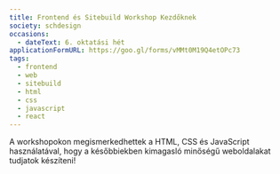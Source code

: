 ```yaml
---
title: Frontend és Sitebuild Workshop Kezdőknek
society: schdesign
occasions:
  - dateText: 6. oktatási hét
applicationFormURL: https://goo.gl/forms/vMMt0M19Q4etOPc73
tags:
  - frontend
  - web
  - sitebuild
  - html
  - css
  - javascript
  - react
---
```


A workshopokon megismerkedhettek a HTML, CSS és JavaScript használatával, hogy a későbbiekben kimagasló minőségű weboldalakat tudjatok készíteni!

